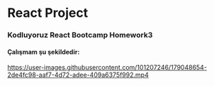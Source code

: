 # React Project
### Kodluyoruz React Bootcamp Homework3
#### Çalışmam şu şekildedir:
https://user-images.githubusercontent.com/101207246/179048654-2de4fc98-aaf7-4d72-adee-409a6375f992.mp4

